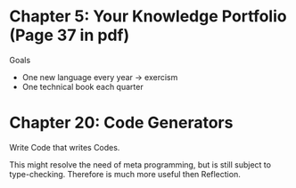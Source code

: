 # Chapter 5: Your Knowledge Portfolio (Page 37 in pdf)

Goals

* One new language every year -> exercism
* One technical book each quarter

# Chapter 20: Code Generators

Write Code that writes Codes.

This might resolve the need of meta programming, but is still subject to type-checking. Therefore is much more useful then Reflection.